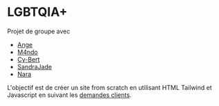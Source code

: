 # LGBTQIA+
Projet de groupe avec  
* [Ange](https://github.com/Ange0608)
* [M4ndo](https://github.com/m4ndodev)
* [Cy-Bert](https://github.com/Cy-Bert)
* [SandraJade](https://github.com/sandrajade)
* [Nara](https://github.com/Nara64)

L'objectif est de créer un site from scratch en utilisant HTML Tailwind et Javascript en suivant les [demandes clients](https://vinvui.notion.site/PROJET-AGENCE-dbd572c0b1874b8fa93fa3f5c1b00e5f).